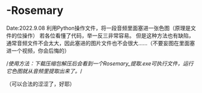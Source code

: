 # -Rosemary
Date:2022.9.08
利用Python操作文件，将一段音频里面塞进一张色图（原理是文件的位操作）
若各位看懂了代码，举一反三非常容易。
但是这种方法也有缺陷，通常音频文件不会太大，因此塞进的图片文件也不会很大......（不要妄图在里面塞进一个视频，你会后悔的）

/*使用方法：下载压缩包解压后会看到一个Rosemary_提取.exe可执行文件，运行它色图就从音频里提取出来了。*/

（可以合法的涩涩了，好耶）
